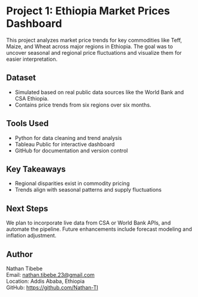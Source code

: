 
# Project 1: Ethiopia Market Prices Dashboard

This project analyzes market price trends for key commodities like Teff, Maize, and Wheat across major regions in Ethiopia. The goal was to uncover seasonal and regional price fluctuations and visualize them for easier interpretation.

## Dataset
- Simulated based on real public data sources like the World Bank and CSA Ethiopia.
- Contains price trends from six regions over six months.

## Tools Used
- Python for data cleaning and trend analysis
- Tableau Public for interactive dashboard
- GitHub for documentation and version control

## Key Takeaways
- Regional disparities exist in commodity pricing
- Trends align with seasonal patterns and supply fluctuations

## Next Steps
We plan to incorporate live data from CSA or World Bank APIs, and automate the pipeline. Future enhancements include forecast modeling and inflation adjustment.

## Author
Nathan Tibebe  
Email: nathan.tibebe.23@gmail.com  
Location: Addis Ababa, Ethiopia  
GitHub: https://github.com/Nathan-TI
